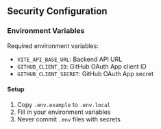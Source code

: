 ## Security Configuration

### Environment Variables

Required environment variables:

- `VITE_API_BASE_URL`: Backend API URL
- `GITHUB_CLIENT_ID`: GitHub OAuth App client ID
- `GITHUB_CLIENT_SECRET`: GitHub OAuth App secret

#### Setup

1. Copy `.env.example` to `.env.local`
2. Fill in your environment variables
3. Never commit `.env` files with secrets
